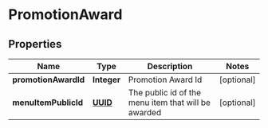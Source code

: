 
# PromotionAward

## Properties
Name | Type | Description | Notes
------------ | ------------- | ------------- | -------------
**promotionAwardId** | **Integer** | Promotion Award Id |  [optional]
**menuItemPublicId** | [**UUID**](UUID.md) | The public id of the menu item that will be awarded |  [optional]



